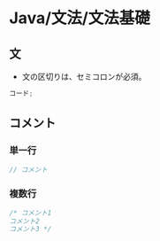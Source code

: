 # Java/文法/文法基礎

## 文

- 文の区切りは、セミコロンが必須。

```java
コード;
```

## コメント

### 単一行

```java
// コメント
```

### 複数行

```java
/* コメント1
コメント2
コメント3 */
```
